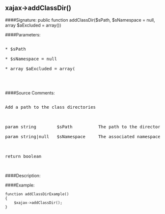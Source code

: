 ## xajax->addClassDir()

####Signature: public function addClassDir($sPath, $sNamespace = null, array $aExcluded = array())

####Parameters:
<pre>

* $sPath

* $sNamespace = null

* array $aExcluded = array(



</pre>
####Source Comments:
<pre>

Add a path to the class directories



param string		$sPath			The path to the directory

param string|null	$sNamespace		The associated namespace



return boolean


</pre>
####Description:


####Example:
```
function addClassDirExample()
{
	$xajax->addClassDir();
}
```